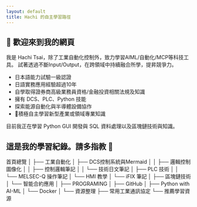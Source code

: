 ```yaml
---
layout: default
title: Hachi 的自主學習路徑
---
```


## 👋 歡迎來到我的網頁

我是 Hachi Tsai，除了工業自動化控制外，致力學習AIML/自動化/MCP等科技工具。
試著透過不斷Input/Output，在跨領域中持續融合所學，提昇競爭力。

- 日本語能力試驗一級認證
- 日語實務應用經驗超過10年
- 自學取得證券商高級業務員資格/金融投資相關法規及知識
- 擁有 DCS、PLC、Python 技能
- 探索能源自動化與半導體設備協作
- 🌟積極自主學習新型產業或領域專業知識

目前我正在學習 Python GUI 開發與 SQL 資料處理以及區塊鏈技術與知識。

## 這是我的學習紀錄。請多指教 🙌

首頁總覽
│
├── 工業自動化
│   ├── DCS控制系統與Mermaid
│   │   ├── 邏輯控制圖像化
│   │   ├── 控制邏輯筆記
│   │   └── 技術日文筆記
│   ├── PLC 技術
│   │   └── MELSEC-Q 操作筆記
│   └── HMI 教學
│       └── iFIX 筆記
│
├── 區塊鏈技術
│   └── 智能合約應用
│
├── PROGRAMING
│   ├── GitHub
│   ├── Python with AI-ML
│   └── Docker
│
└── 資源整理
    ├── 常用工業通訊協定
    └── 推薦學習資源

